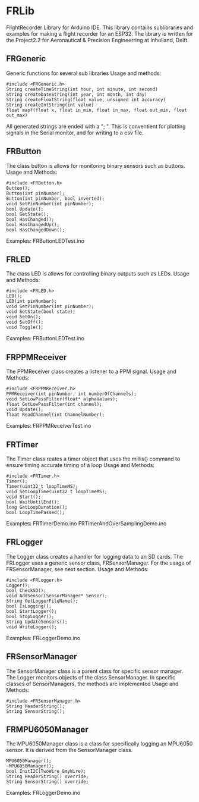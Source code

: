 # FRLib
FlightRecorder Library for Arduino IDE. This library contains sublibraries and examples for making a flight recorder for an ESP32.
The library is written for the Project2.2 for Aeronautical & Precision Engineerring at Inholland, Delft.

## FRGeneric
Generic functions for several sub libraries
Usage and methods:

	#include <FRGeneric.h>
	String createTimeString(int hour, int minute, int second)
	String createDateString(int year, int month, int day)
	String createFloatString(float value, unsigned int accuracy)
	String createIntString(int value)
	float mapf(float x, float in_min, float in_max, float out_min, float out_max) 

All generated strings are ended with a "; ". This is conventient for plotting signals in the Serial monitor, and for writing to a csv file.


## FRButton

The class button is allows for monitoring binary sensors such as buttons. 
Usage and Methods:

    #include <FRButton.h>
    Button();
    Button(int pinNumber);
    Button(int pinNumber, bool inverted);
    void SetPinNumber(int pinNumber);
    bool Update();
    bool GetState();
    bool HasChanged();
    bool HasChangedUp();
    bool HasChangedDown();
  Examples:
  FRButtonLEDTest.ino

## FRLED
The class LED is allows for controlling binary outputs such as LEDs. 
Usage and Methods:

	#include <FRLED.h>
	LED();
	LED(int pinNumber);	
	void SetPinNumber(int pinNumber);
	void SetState(bool state);
	void SetOn();
	void SetOff();
	void Toggle();
	
Examples:
FRButtonLEDTest.ino

## FRPPMReceiver
The PPMReceiver class creates a listener to a PPM signal.
Usage and Methods:

    #include <FRPPMReceiver.h>
	PPMReceiver(int pinNumber, int numberOfChannels);
    void SetLowPassFilter(float* alphaValues);
    float GetLowPassFilter(int channel);
    void Update();
    float ReadChannel(int ChannelNumber);

Examples:
FRPPMReceiverTest.ino

## FRTimer
The Timer class reates a timer object that uses the millis() command to ensure timing accurate timing of a loop
Usage and Methods:
	
	#include <FRTimer.h> 
	Timer();
	Timer(uint32_t loopTimeMS);
	void SetLoopTime(uint32_t loopTimeMS);
	void Start();
	bool WaitUntilEnd();
	long GetLoopDuration();
	bool LoopTimePassed();
  
Examples:
FRTimerDemo.ino
FRTimerAndOverSamplingDemo.ino

## FRLogger
The Logger class creates a handler for logging data to an SD cards. The FRLogger uses a generic sensor class, FRSensorManager. For the usage of FRSensorManager, see next section.
Usage and Methods:

	#include <FRLogger.h>
	Logger();
	bool CheckSD();
	void AddSensor(SensorManager* Sensor);
	String GetLoggerFileName();
	bool IsLogging();
	bool StartLogger();
	bool StopLogger();
	String UpdateSensors();
	void WriteLogger();	

Examples:
FRLoggerDemo.ino

## FRSensorManager
The SensorManager class is a parent class for specific sensor manager. The Logger monitors objects of the class SensorManager. In specific classes of SensorManagers, the methods are implemented
Usage and Methods:
	
	#include <FRSensorManager.h>
	String HeaderString();
	String SensorString();


## FRMPU6050Manager
The MPU6050Manager class is a class for specifically logging an MPU6050 sensor. It is derived from the SensorManager class. 

	MPU6050Manager();
	~MPU6050Manager();
	bool InitI2C(TwoWire &myWire);
	String HeaderString() override;
	String SensorString() override;

Examples:
FRLoggerDemo.ino
